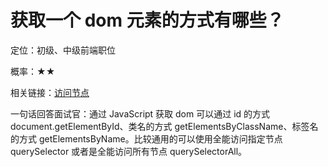 <script lang="ts" setup>
import { loginRead } from '@/utils/login-read'
loginRead('q10000')
</script>

# 获取一个 dom 元素的方式有哪些？



定位：初级、中级前端职位

概率：★★

相关链接：[访问节点](/documents/part2/javascript-base/dom.html#访问节点)

一句话回答面试官：通过 JavaScript 获取 dom 可以通过 id 的方式 document.getElementById、类名的方式 getElementsByClassName、标签名的方式 getElementsByName。比较通用的可以使用全能访问指定节点 querySelector 或者是全能访问所有节点 querySelectorAll。
